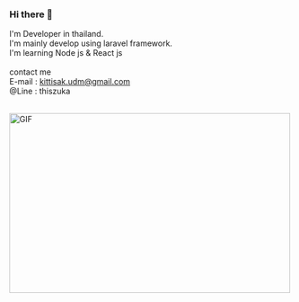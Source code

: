 ### Hi there 👋

I'm Developer in thailand. <br>
I'm mainly develop using laravel framework.<br>
I'm learning Node js & React js
<br><br>
contact me<br>
E-mail : kittisak.udm@gmail.com
<br>
@Line : thiszuka

<br>

<img align="middle" alt="GIF" src="https://github.com/abhisheknaiidu/abhisheknaiidu/blob/master/code.gif?raw=true" width="500" height="320" />

<!-- [![willianrod's wakatime stats](https://github-readme-stats.vercel.app/api/wakatime?username=ThisIsZuka)](https://github.com/anuraghazra/github-readme-stats) -->


<!-- [![willianrod's wakatime stats](https://github-readme-stats.vercel.app/api/wakatime?username=ThisIsZuka&layout=compact)] -->




<!--
**ThisIsZuka/ThisIsZuka** is a ✨ _special_ ✨ repository because its `README.md` (this file) appears on your GitHub profile.



Here are some ideas to get you started:

- 🔭 I’m currently working on ...
- 🌱 I’m currently learning ...
- 👯 I’m looking to collaborate on ...
- 🤔 I’m looking for help with ...
- 💬 Ask me about ...
- 📫 How to reach me: ...
- 😄 Pronouns: ...
- ⚡ Fun fact: ...
-->

